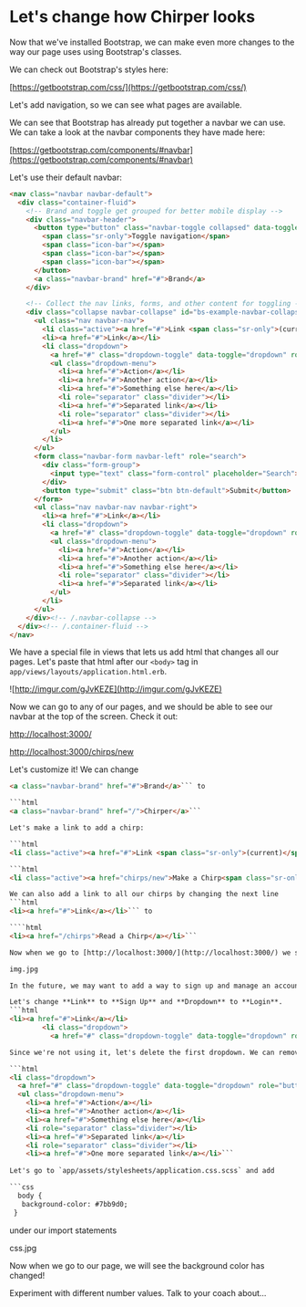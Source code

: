 # Let's change how Chirper looks

Now that we've installed Bootstrap, we can make even more changes to the way our page uses using Bootstrap's classes.

We can check out Bootstrap's styles here:

[https://getbootstrap.com/css/](https://getbootstrap.com/css/)

Let's add navigation, so we can see what pages are available.

We can see that Bootstrap has already put together a navbar we can use. We can take a look at the navbar components they have made here:

[https://getbootstrap.com/components/#navbar](https://getbootstrap.com/components/#navbar)

Let's use their default navbar:

```html
<nav class="navbar navbar-default">
  <div class="container-fluid">
    <!-- Brand and toggle get grouped for better mobile display -->
    <div class="navbar-header">
      <button type="button" class="navbar-toggle collapsed" data-toggle="collapse" data-target="#bs-example-navbar-collapse-1" aria-expanded="false">
        <span class="sr-only">Toggle navigation</span>
        <span class="icon-bar"></span>
        <span class="icon-bar"></span>
        <span class="icon-bar"></span>
      </button>
      <a class="navbar-brand" href="#">Brand</a>
    </div>

    <!-- Collect the nav links, forms, and other content for toggling -->
    <div class="collapse navbar-collapse" id="bs-example-navbar-collapse-1">
      <ul class="nav navbar-nav">
        <li class="active"><a href="#">Link <span class="sr-only">(current)</span></a></li>
        <li><a href="#">Link</a></li>
        <li class="dropdown">
          <a href="#" class="dropdown-toggle" data-toggle="dropdown" role="button" aria-haspopup="true" aria-expanded="false">Dropdown <span class="caret"></span></a>
          <ul class="dropdown-menu">
            <li><a href="#">Action</a></li>
            <li><a href="#">Another action</a></li>
            <li><a href="#">Something else here</a></li>
            <li role="separator" class="divider"></li>
            <li><a href="#">Separated link</a></li>
            <li role="separator" class="divider"></li>
            <li><a href="#">One more separated link</a></li>
          </ul>
        </li>
      </ul>
      <form class="navbar-form navbar-left" role="search">
        <div class="form-group">
          <input type="text" class="form-control" placeholder="Search">
        </div>
        <button type="submit" class="btn btn-default">Submit</button>
      </form>
      <ul class="nav navbar-nav navbar-right">
        <li><a href="#">Link</a></li>
        <li class="dropdown">
          <a href="#" class="dropdown-toggle" data-toggle="dropdown" role="button" aria-haspopup="true" aria-expanded="false">Dropdown <span class="caret"></span></a>
          <ul class="dropdown-menu">
            <li><a href="#">Action</a></li>
            <li><a href="#">Another action</a></li>
            <li><a href="#">Something else here</a></li>
            <li role="separator" class="divider"></li>
            <li><a href="#">Separated link</a></li>
          </ul>
        </li>
      </ul>
    </div><!-- /.navbar-collapse -->
  </div><!-- /.container-fluid -->
</nav>
```

We have a special file in views that lets us add html that changes all our pages. Let's paste that html after our `<body>` tag in `app/views/layouts/application.html.erb`.

![http://imgur.com/gJvKEZE](http://imgur.com/gJvKEZE)

Now we can go to any of our pages, and we should be able to see our navbar at the top of the screen. Check it out:

[http://localhost:3000/](http://localhost:3000/)

[http://localhost:3000/chirps/new](http://localhost:3000/chirps/new)

Let's customize it! We can change

```html
<a class="navbar-brand" href="#">Brand</a>``` to 

```html
<a class="navbar-brand" href="/">Chirper</a>```

Let's make a link to add a chirp:

```html
<li class="active"><a href="#">Link <span class="sr-only">(current)</span></a></li>``` to

```html
<li class="active"><a href="chirps/new">Make a Chirp<span class="sr-only">(current)</span></a></li>```

We can also add a link to all our chirps by changing the next line
```html
<li><a href="#">Link</a></li>``` to

````html
<li><a href="/chirps">Read a Chirp</a></li>```

Now when we go to [http://localhost:3000/](http://localhost:3000/) we should see

img.jpg

In the future, we may want to add a way to sign up and manage an account.

Let's change **Link** to **Sign Up** and **Dropdown** to **Login**.
```html
<li><a href="#">Link</a></li>
        <li class="dropdown">
          <a href="#" class="dropdown-toggle" data-toggle="dropdown" role="button" aria-haspopup="true" aria-expanded="false">Dropdown <span class="caret"></span></a>```

Since we're not using it, let's delete the first dropdown. We can remove this block of html, and our navbar will still work.

```html
<li class="dropdown">
  <a href="#" class="dropdown-toggle" data-toggle="dropdown" role="button" aria-haspopup="true" aria-expanded="false">Dropdown <span class="caret"></span></a>
  <ul class="dropdown-menu">
    <li><a href="#">Action</a></li>
    <li><a href="#">Another action</a></li>
    <li><a href="#">Something else here</a></li>
    <li role="separator" class="divider"></li>
    <li><a href="#">Separated link</a></li>
    <li role="separator" class="divider"></li>
    <li><a href="#">One more separated link</a></li>```
    
Let's go to `app/assets/stylesheets/application.css.scss` and add

```css
  body {
   background-color: #7bb9d0;
 }
```
under our import statements
 
css.jpg

Now when we go to our page, we will see the background color has changed!

Experiment with different number values. Talk to your coach about...

